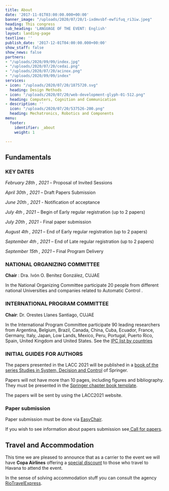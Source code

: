 ```yaml
---
title: About
date: '2017-11-01T03:00:00.000+00:00'
banner_image: "/uploads/2020/07/20/1-ixdmvsbf-ewfifuq_ri3iw.jpeg"
heading: This congress
sub_heading: 'LANGUAGE OF THE EVENT: English'
layout: landing-page
textline: ''
publish_date: '2017-12-01T04:00:00.000+00:00'
show_staff: false
show_news: false
partners:
- "/uploads/2020/09/09/index.jpg"
- "/uploads/2020/07/20/cedai.png"
- "/uploads/2020/07/20/acinox.png"
- "/uploads/2020/09/09/index"
services:
- icon: "/uploads/2020/07/20/1875720.svg"
  heading: Design Methods
- icon: "/uploads/2020/07/20/web-development-glyph-01-512.png"
  heading: Computers, Cognition and Communication
- description: ''
  icon: "/uploads/2020/07/20/537526-200.png"
  heading: Mechatronics, Robotics and Components
menu:
  footer:
    identifier: _about
    weight: 1

---
```

## Fundamentals

### KEY DATES

_February 28th , 2021_ – Proposal of Invited Sessions

_April 30th , 2021_ – Draft Papers Submission

_June 20th , 2021_ - Notification of acceptance

_July 4th , 2021_ – Begin of Early regular registration (up to 2 papers)

_July 20th , 2021_ - Final paper submission

_August 4th , 2021_ – End of Early regular registration (up to 2 papers)

_September 4th , 2021_ – End of Late regular registration (up to 2 papers)

_September 15th , 2021_ – Final Program Delivery

### NATIONAL ORGANIZING COMMITTEE

**Chair** : Dra. Ivón O. Benítez González, CUJAE

In the National Organizing Committee participate 20 people from different national Universities and companies related to Automatic Control .

### INTERNATIONAL PROGRAM COMMITTEE

**Chair**: Dr. Orestes Llanes Santiago, CUJAE

In the International Program Committee participate 90 leading researchers from Argentina, Belgium, Brazil, Canada, China, Cuba, Ecuador, France, Germany, Italy, Japan, Low Lands, Mexico, Peru, Portugal, Puerto Rico, Spain, United Kingdom and United States. See the [IPC list by countries](https://drive.google.com/open?id=0B_wRdE369TgjQ0xSU2JqSFNRU0hVLUhWQ2J4TFl3MC0walZ3)

### INITIAL GUIDES FOR AUTHORS

The papers presented in the LACC 2021 will be published in a [book of the series Studies in System, Decision and Control](https://www.springer.com/series/13304) of Springer.

Papers will not have more than 10 pages, including figures and bibliography. They must be presented in the [Springer chapter book template](https://www.springer.com/de/authors-editors/book-authors-editors/resources-guidelines/book-manuscript-guidelines/manuscript-preparation/5636).

The papers will be sent by using the LACC2021 website.

### Paper submission

Paper submission must be done via [EasyChair](https://easychair.org/conferences/?conf=lacc2020).

If you wish to see information about papers submission see[ Call for papers](https://drive.google.com/file/d/14zUu7tduOtdEj8DgoE6RtLYIx521AVnw/view?usp=sharing).

## Travel and Accommodation

This time we are pleased to announce that as a carrier to the event we will have **Copa Airlines** offering a [special discount](https://drive.google.com/open?id=1OUqhYqXb6VjdXG29n5tY1i75ofXV52iu) to those who travel to Havana to attend the event.

In the sense of solving accommodation stuff you can consult the agency [RioTravelExpress](https://riotravel.express/product/xix-congreso-latinoamericano-de-control-automatico/).